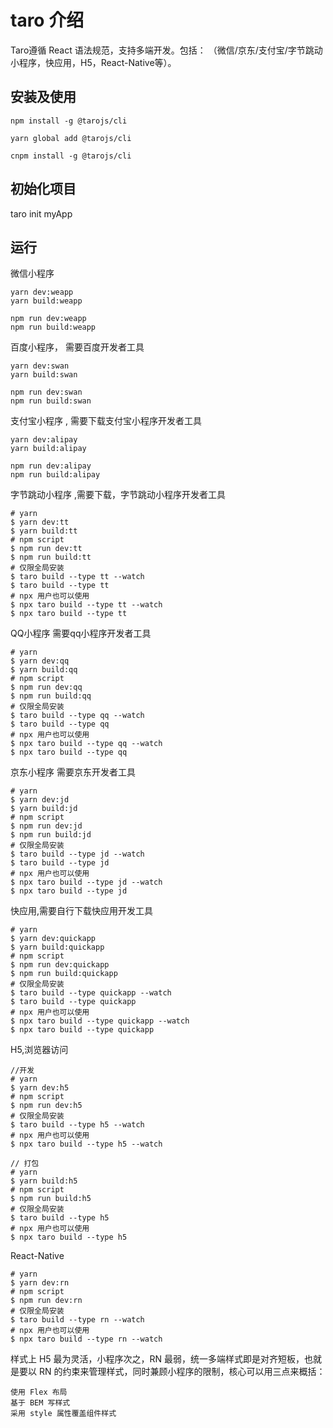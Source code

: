 # taro 介绍

Taro遵循 React 语法规范，支持多端开发。包括： （微信/京东/支付宝/字节跳动小程序，快应用，H5，React-Native等）。



## 安装及使用

```
npm install -g @tarojs/cli

yarn global add @tarojs/cli

cnpm install -g @tarojs/cli

```

## 初始化项目

taro init myApp

## 运行

微信小程序
```
yarn dev:weapp
yarn build:weapp

npm run dev:weapp
npm run build:weapp

```

百度小程序， 需要百度开发者工具
```
yarn dev:swan
yarn build:swan

npm run dev:swan
npm run build:swan

```

支付宝小程序 ,  需要下载支付宝小程序开发者工具
```
yarn dev:alipay
yarn build:alipay

npm run dev:alipay
npm run build:alipay

```

字节跳动小程序 ,需要下载，字节跳动小程序开发者工具
```
# yarn
$ yarn dev:tt
$ yarn build:tt
# npm script
$ npm run dev:tt
$ npm run build:tt
# 仅限全局安装
$ taro build --type tt --watch
$ taro build --type tt
# npx 用户也可以使用
$ npx taro build --type tt --watch
$ npx taro build --type tt
```

QQ小程序 需要qq小程序开发者工具
```
# yarn
$ yarn dev:qq
$ yarn build:qq
# npm script
$ npm run dev:qq
$ npm run build:qq
# 仅限全局安装
$ taro build --type qq --watch
$ taro build --type qq
# npx 用户也可以使用
$ npx taro build --type qq --watch
$ npx taro build --type qq

```

京东小程序 需要京东开发者工具
```
# yarn
$ yarn dev:jd
$ yarn build:jd
# npm script
$ npm run dev:jd
$ npm run build:jd
# 仅限全局安装
$ taro build --type jd --watch
$ taro build --type jd
# npx 用户也可以使用
$ npx taro build --type jd --watch
$ npx taro build --type jd

```

快应用,需要自行下载快应用开发工具
```
# yarn
$ yarn dev:quickapp
$ yarn build:quickapp
# npm script
$ npm run dev:quickapp
$ npm run build:quickapp
# 仅限全局安装
$ taro build --type quickapp --watch
$ taro build --type quickapp
# npx 用户也可以使用
$ npx taro build --type quickapp --watch
$ npx taro build --type quickapp
```

H5,浏览器访问
```
//开发
# yarn
$ yarn dev:h5
# npm script
$ npm run dev:h5
# 仅限全局安装
$ taro build --type h5 --watch
# npx 用户也可以使用
$ npx taro build --type h5 --watch

// 打包
# yarn
$ yarn build:h5
# npm script
$ npm run build:h5
# 仅限全局安装
$ taro build --type h5
# npx 用户也可以使用
$ npx taro build --type h5

```

React-Native
```
# yarn
$ yarn dev:rn
# npm script
$ npm run dev:rn
# 仅限全局安装
$ taro build --type rn --watch
# npx 用户也可以使用
$ npx taro build --type rn --watch

```

样式上 H5 最为灵活，小程序次之，RN 最弱，统一多端样式即是对齐短板，也就是要以 RN 的约束来管理样式，同时兼顾小程序的限制，核心可以用三点来概括：

```
使用 Flex 布局
基于 BEM 写样式
采用 style 属性覆盖组件样式

```